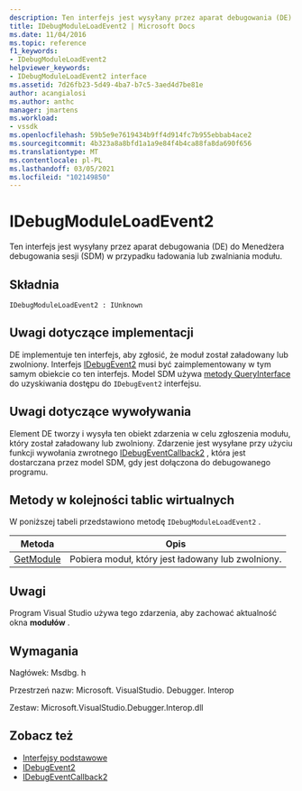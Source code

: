 ```yaml
---
description: Ten interfejs jest wysyłany przez aparat debugowania (DE) do Menedżera debugowania sesji (SDM) w przypadku ładowania lub zwalniania modułu.
title: IDebugModuleLoadEvent2 | Microsoft Docs
ms.date: 11/04/2016
ms.topic: reference
f1_keywords:
- IDebugModuleLoadEvent2
helpviewer_keywords:
- IDebugModuleLoadEvent2 interface
ms.assetid: 7d26fb23-5d49-4ba7-b7c5-3aed4d7be81e
author: acangialosi
ms.author: anthc
manager: jmartens
ms.workload:
- vssdk
ms.openlocfilehash: 59b5e9e7619434b9ff4d914fc7b955ebbab4ace2
ms.sourcegitcommit: 4b323a8a8bfd1a1a9e84f4b4ca88fa8da690f656
ms.translationtype: MT
ms.contentlocale: pl-PL
ms.lasthandoff: 03/05/2021
ms.locfileid: "102149850"
---
```

# <a name="idebugmoduleloadevent2"></a>IDebugModuleLoadEvent2
Ten interfejs jest wysyłany przez aparat debugowania (DE) do Menedżera debugowania sesji (SDM) w przypadku ładowania lub zwalniania modułu.

## <a name="syntax"></a>Składnia

```
IDebugModuleLoadEvent2 : IUnknown
```

## <a name="notes-for-implementers"></a>Uwagi dotyczące implementacji
 DE implementuje ten interfejs, aby zgłosić, że moduł został załadowany lub zwolniony. Interfejs [IDebugEvent2](../../../extensibility/debugger/reference/idebugevent2.md) musi być zaimplementowany w tym samym obiekcie co ten interfejs. Model SDM używa [metody QueryInterface](/cpp/atl/queryinterface) do uzyskiwania dostępu do `IDebugEvent2` interfejsu.

## <a name="notes-for-callers"></a>Uwagi dotyczące wywoływania
 Element DE tworzy i wysyła ten obiekt zdarzenia w celu zgłoszenia modułu, który został załadowany lub zwolniony. Zdarzenie jest wysyłane przy użyciu funkcji wywołania zwrotnego [IDebugEventCallback2](../../../extensibility/debugger/reference/idebugeventcallback2.md) , która jest dostarczana przez model SDM, gdy jest dołączona do debugowanego programu.

## <a name="methods-in-vtable-order"></a>Metody w kolejności tablic wirtualnych
 W poniższej tabeli przedstawiono metodę `IDebugModuleLoadEvent2` .

|Metoda|Opis|
|------------|-----------------|
|[GetModule](../../../extensibility/debugger/reference/idebugmoduleloadevent2-getmodule.md)|Pobiera moduł, który jest ładowany lub zwolniony.|

## <a name="remarks"></a>Uwagi
 Program Visual Studio używa tego zdarzenia, aby zachować aktualność okna **modułów** .

## <a name="requirements"></a>Wymagania
 Nagłówek: Msdbg. h

 Przestrzeń nazw: Microsoft. VisualStudio. Debugger. Interop

 Zestaw: Microsoft.VisualStudio.Debugger.Interop.dll

## <a name="see-also"></a>Zobacz też
- [Interfejsy podstawowe](../../../extensibility/debugger/reference/core-interfaces.md)
- [IDebugEvent2](../../../extensibility/debugger/reference/idebugevent2.md)
- [IDebugEventCallback2](../../../extensibility/debugger/reference/idebugeventcallback2.md)
